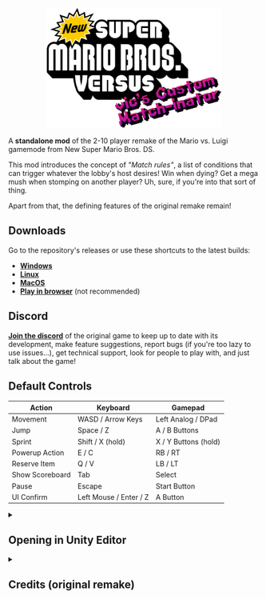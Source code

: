 <p align="center"><img src="Assets/Sprites/UI/Menu/TitleAll.png" alt="vic's Custom Match-inator" width="350px"></p>

A **standalone mod** of the 2-10 player remake of the Mario vs. Luigi gamemode from New Super Mario Bros. DS.

This mod introduces the concept of *"Match rules"*, a list of conditions that can trigger whatever the lobby's host desires! Win when dying? Get a mega mush when stomping on another player? Uh, sure, if you're into that sort of thing.

Apart from that, the defining features of the original remake remain!

## Downloads

Go to the repository's releases or use these shortcuts to the latest builds:

- [**Windows**](https://github.com/vlcoo/VicMvsLO/releases/latest/download/win64.zip)
- [**Linux**](https://github.com/vlcoo/VicMvsLO/releases/latest/download/linux.zip)
- [**MacOS**](https://github.com/vlcoo/VicMvsLO/releases/latest/download/macos.zip)
- [**Play in browser**](https://vlco-o.itch.io/vics-custom-match-inator) (not recommended)

## Discord
[**Join the discord**](https://discord.gg/dgKVaUKpj5) of the original game to keep up to date with its development, make feature suggestions, report bugs (if you're too lazy to use issues...), get technical support, look for people to play with, and just talk about the game!

## Default Controls
| Action | Keyboard | Gamepad |
| --- | --- | --- |
| Movement | WASD / Arrow Keys | Left Analog / DPad |
| Jump | Space / Z | A / B Buttons |
| Sprint | Shift / X (hold) | X / Y Buttons (hold) |
| Powerup Action | E / C | RB / RT |
| Reserve Item | Q / V | LB / LT |
| Show Scoreboard | Tab | Select |
| Pause | Escape | Start Button |
| UI Confirm | Left Mouse / Enter / Z | A Button |

<details>
  <summary><h2>Opening in Unity Editor</h2></summary>

Please follow the instructions listed in the [parent repository](https://github.com/ipodtouch0218/NSMB-MarioVsLuigi), but cloning this fork instead.

</details>
<details>
  <summary><h2>Credits (original remake)</h2></summary>

### Original Content:
* New Super Mario Bros.
* New Super Mario Bros. Wii
* Super Mario Maker 2

### Contributors:
* [@ipodtouch0218](https://github.com/ipodtouch0218)
* @GradedWarrior
* [@TheMoogle](https://github.com/TheMoogle)
* [@Skillz](https://github.com/Skillz808)
* [@skarph](https://github.com/skarph)
* [@Zest](https://github.com/zestydevy)
* [@kittenchilly](https://github.com/kittenchilly)
* [@Amy54Desu](https://github.com/Amy54Desu)
* [@Kraken](https://github.com/KrakHub)
* [@ShadowWalker13](https://github.com/ShadowWalker13)
* [@GithubSPerez](https://github.com/GithubSPerez)
* [@mindnomad](https://github.com/mindnomad)

### Music:
* [RENREN](https://mistajub.bandcamp.com/)

### QA Testing:
* TheCyVap
* Shadow_Walker13
  
### Level Design:
* Skarph
* TheCyVap
* mindnomad
 
### Rippers:
  
* Demon2Warrior (Background)
* VentureSonic (Background)
* Keira (Background)
* Ohthatguy (Background)
* Poudink (Tiles)
* Someone (Tiles)
* Hiccup (Tiles)
* Jouv (Tiles)
* Mr-SUGOI (Tiles)
* mindnomad (Tiles/Sound)
* Symbolcom (Enemies)
* Mr. C (Enemies)
* Ragey (Enemies)
* Technokami (Enemies)
* A Refracted Swindler (UI)
* Treeki (UI)
* Double S (Models)
* KartMakerBrosU (Models)
* TeridaxXDOO1 (Models)
* Skarph (Models/Sound)
* LukeWarnut (Sound)
* Luke Hackett (Sound)

</details>
